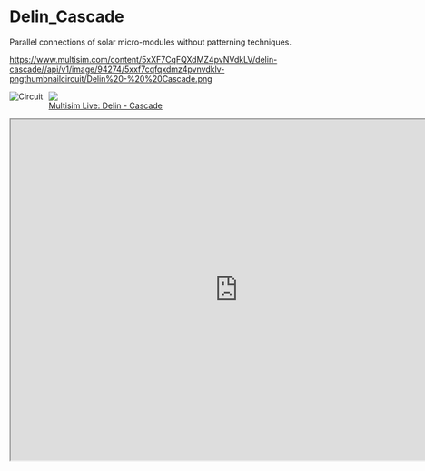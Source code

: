 # Delin_Cascade
Parallel connections of solar micro-modules without patterning techniques.

https://www.multisim.com/content/5xXF7CqFQXdMZ4pvNVdkLV/delin-cascade//api/v1/image/94274/5xxf7cqfqxdmz4pvnvdklv-pngthumbnailcircuit/Delin%20-%20%20Cascade.png

<img src="https://www.multisim.com/content/5xXF7CqFQXdMZ4pvNVdkLV/delin-cascade//api/v1/image/94274/5xxf7cqfqxdmz4pvnvdklv-pngthumbnailcircuit/Delin%20-%20%20Cascade.png"
     alt="Circuit"
     style="float: left; margin-right: 10px;" />

[![](https://www.multisim.com/content/5xXF7CqFQXdMZ4pvNVdkLV/delin-cascade//api/v1/image/94274/5xxf7cqfqxdmz4pvnvdklv-pngthumbnailcircuit/Delin%20-%20%20Cascade.png)   
Multisim Live: Delin -  Cascade](https://www.multisim.com/content/5xXF7CqFQXdMZ4pvNVdkLV/delin-cascade/)

<iframe width="800" height="600" src="https://www.multisim.com/content/5xXF7CqFQXdMZ4pvNVdkLV/delin-cascade/open"></iframe>
